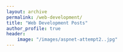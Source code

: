 ```yaml
---
layout: archive
permalink: /web-development/
title: "Web Development Posts" 
author_profile: true
header:
    image: "/images/aspnet-attempt2..jpg"
---
```


